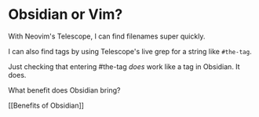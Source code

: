 # Obsidian or Vim?

With Neovim's Telescope, I can find filenames super quickly.

I can also find tags by using Telescope's live grep for a string like `#the-tag`.

Just checking that entering #the-tag _does_ work like a tag in Obsidian.
It does.

What benefit does Obsidian bring?

[[Benefits of Obsidian]]
